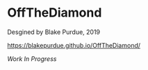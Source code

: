 # OffTheDiamond

Desgined by Blake Purdue, 2019

https://blakepurdue.github.io/OffTheDiamond/

*Work In Progress*
